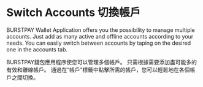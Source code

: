 # Switch Accounts 切換帳戶

BURSTPAY Wallet Application offers you the possibility to manage multiple accounts. Just add as many active and offline accounts according to your needs. You can easily switch between accounts by taping on the desired one in the accounts tab.

BURSTPAY錢包應用程序使您可以管理多個帳戶。 只需根據需要添加盡可能多的有效和離線帳戶。 通過在“帳戶”標籤中點擊所需的帳戶，您可以輕鬆地在各個帳戶之間切換。
